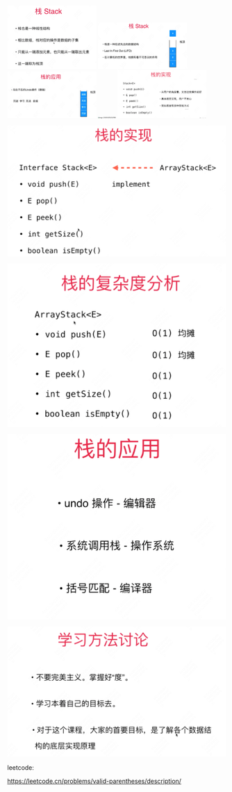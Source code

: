 <img src="img/01.png" alt="image-20240403100135133" style="zoom:20%;" />

<img src="img/02.png" alt="image-20240403100457184" style="zoom:20%;" />

<img src="img/03.png" alt="image-20240403102032774" style="zoom:20%;" />



<img src="img4.png" alt="image-20240403102327696" style="zoom:20%;" />

<img src="img/05.png" alt="image-20240403103244174" style="zoom:20%;" />

![img.png](img/06.png)

![img.png](img/07.png)

![img.png](img/08.png)

![img.png](img/09.png)








leetcode:

https://leetcode.cn/problems/valid-parentheses/description/

